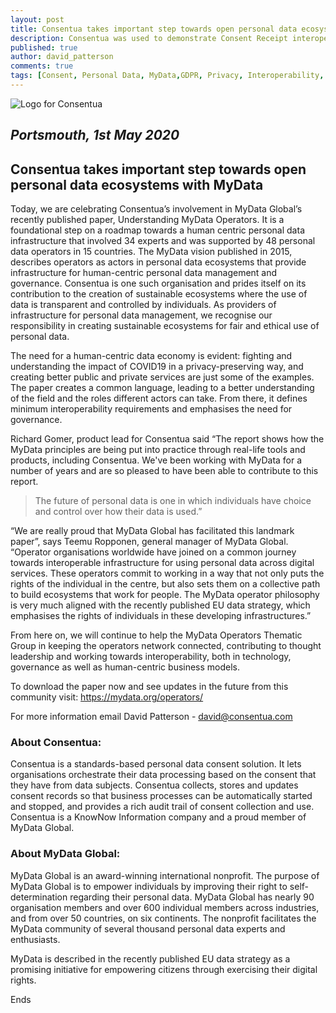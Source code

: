 ```yaml
---
layout: post
title: Consentua takes important step towards open personal data ecosystems with MyData
description: Consentua was used to demonstrate Consent Receipt interoperability at the Mydata conference.
published: true
author: david_patterson
comments: true
tags: [Consent, Personal Data, MyData,GDPR, Privacy, Interoperability, consent receipt]
---
```


<img class="img-center" src="{{ site.baseurl }}/public/post_imgs/2020-05-01-Consentua-takes-important-step-towards-open-personal-data-ecosystems-with-MyData/ConsentuaBasic800x350.png" border="0" alt="Logo for Consentua">

## <em>Portsmouth, 1st May 2020</em>

## Consentua takes important step towards open personal data ecosystems with MyData

Today, we are celebrating Consentua’s involvement in MyData Global’s recently published paper, Understanding MyData Operators. It is a foundational step on a roadmap towards a human centric personal data infrastructure that involved 34 experts and was supported by 48 personal data operators in 15 countries. The MyData vision published in 2015, describes operators as actors in personal data ecosystems that provide infrastructure for human-centric personal data management and governance. Consentua is one such organisation and prides itself on its contribution to the creation of sustainable ecosystems where the use of data is transparent and controlled by individuals. As providers of infrastructure for personal data management, we recognise our responsibility in creating sustainable ecosystems for fair and ethical use of personal data. 

The need for a human-centric data economy is evident: fighting and understanding the impact of COVID19 in a privacy-preserving way, and creating better public and private services are just some of the examples. The paper creates a common language, leading to a better understanding of the field and the roles different actors can take. From there, it defines minimum interoperability requirements and emphasises the need for governance. 

Richard Gomer, product lead for Consentua said “The report shows how the MyData principles are being put into practice through real-life tools and products, including Consentua. We've been working with MyData for a number of years and are so pleased to have been able to contribute to this report. 

> The future of personal data is one in which individuals have choice and control over how their data is used.”

“We are really proud that MyData Global has facilitated this landmark paper”, says Teemu Ropponen, general manager of MyData Global. “Operator organisations worldwide have joined on a common journey towards interoperable infrastructure for using personal data across digital services. These operators commit to working in a way that not only puts the rights of the individual in the centre, but also sets them on a collective path to build ecosystems that work for people. The MyData operator philosophy is very much aligned with the recently published EU data strategy, which emphasises the rights of individuals in these developing infrastructures.”

From here on, we will continue to help the MyData Operators Thematic Group in keeping the operators network connected, contributing to thought leadership and working towards interoperability, both in technology, governance as well as human-centric business models.

To download the paper now and see updates in the future from this community visit: https://mydata.org/operators/


For more information email David Patterson - david@consentua.com


### About Consentua:

Consentua is a standards-based personal data consent solution. It lets organisations orchestrate their data processing based on the consent that they have from data subjects. Consentua collects, stores and updates consent records so that business processes can be automatically started and stopped, and provides a rich audit trail of consent collection and use.
Consentua is a KnowNow Information company and a proud member of MyData Global.

### About MyData Global:
MyData Global is an award-winning international nonprofit. The purpose of MyData Global is to empower individuals by improving their right to self-determination regarding their personal data. MyData Global has nearly 90 organisation members and over 600 individual members across industries, and from over 50 countries, on six continents. The nonprofit facilitates the MyData community of several thousand personal data experts and enthusiasts. 

MyData is described in the recently published EU data strategy as a promising initiative for empowering citizens through exercising their digital rights.


Ends
